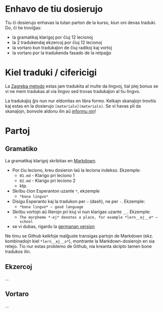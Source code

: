 # Enhavo de tiu dosierujo

Tiu ĉi dosierujo enhavas la tutan parton de la kurso, kiun oni devas traduki. Do, ĉi tie troviĝas:

- la gramatikaj klarigoj por ĉiuj 12 lecionoj
- la 2 tradukendaj ekzercoj por ĉiuj 12 lecionoj
- la vortaro kun tradukaĵon de ĉiuj radikoj kaj vortoj
- la vortaro por la tradukenda fasado de la retpaĝo

# Kiel traduki / cifericigi

La [Zagreba metodo](https://eo.wikipedia.org/wiki/Zagreba_metodo) estas jam tradukita al multe da lingvoj, tial plej bonus se vi ne mem tradukas al via lingvo sed trovas tradukaĵon al tiu lingvo.  

La tradukaĵoj ĝis nun nur eldonitas en libra formo. Kelkajn skanaĵojn trovitis kaj estas en la dosierujo `[materialo](materialo)`. Se vi havas pli da skanaĵojn, bonvole aldonu ilin aŭ [informu nin](mailto:georg@jaehnig.org)!

# Partoj
## Gramatiko

La gramatikaj klarigoj skribitas en [Markdown](https://en.wikipedia.org/wiki/Markdown). 

- Por ĉiu leciono, kreu dosieron laŭ la leciona indekso. Ekzemple:
  -  `01.md` - Klarigo pri leciono 1
  -  `02.md` - Klarigo pri leciono 2
  - ktp.
- Skribu ĉion Esperanton uzante `*`, ekzemple
  - `*bona lingvo*`
- Disigu Esperanto kaj la tradukon per `–` (dash), ne per `-`. Ekzemple:
  - `*bona lingvo* – good language`
- Skribu vortojn aŭ literojn pri kiuj vi nun klarigas uzante `__`. Ekzemple:
  - `The morpheme *-ej* denotes a place, for example *lern__ej__o* – school`
- se vi dubas, rigardu la [germanan version](de/)

Ne timu se Github kelkfoje malĝuste transigas partojn de Markdown (ekz. kombinadojn kiel `*lern__ej__o*`), montrante la Markdown-dosierojn en sia retejo. Tio nur estas problemo de Github, nia kreanta skripto tamen bone tradukos ilin.


## Ekzercoj

...

## Vortaro

...

